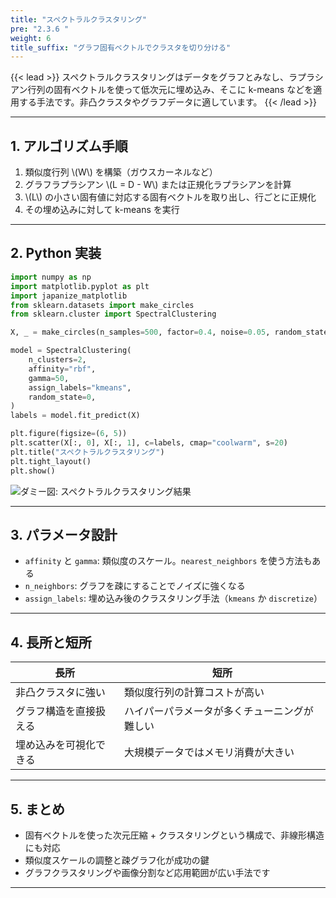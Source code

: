 ```yaml
---
title: "スペクトラルクラスタリング"
pre: "2.3.6 "
weight: 6
title_suffix: "グラフ固有ベクトルでクラスタを切り分ける"
---
```


{{< lead >}}
スペクトラルクラスタリングはデータをグラフとみなし、ラプラシアン行列の固有ベクトルを使って低次元に埋め込み、そこに k-means などを適用する手法です。非凸クラスタやグラフデータに適しています。
{{< /lead >}}

---

## 1. アルゴリズム手順

1. 類似度行列 \\(W\\) を構築（ガウスカーネルなど）
2. グラフラプラシアン \\(L = D - W\\) または正規化ラプラシアンを計算
3. \\(L\\) の小さい固有値に対応する固有ベクトルを取り出し、行ごとに正規化
4. その埋め込みに対して k-means を実行

---

## 2. Python 実装

```python
import numpy as np
import matplotlib.pyplot as plt
import japanize_matplotlib
from sklearn.datasets import make_circles
from sklearn.cluster import SpectralClustering

X, _ = make_circles(n_samples=500, factor=0.4, noise=0.05, random_state=0)

model = SpectralClustering(
    n_clusters=2,
    affinity="rbf",
    gamma=50,
    assign_labels="kmeans",
    random_state=0,
)
labels = model.fit_predict(X)

plt.figure(figsize=(6, 5))
plt.scatter(X[:, 0], X[:, 1], c=labels, cmap="coolwarm", s=20)
plt.title("スペクトラルクラスタリング")
plt.tight_layout()
plt.show()
```

![ダミー図: スペクトラルクラスタリング結果](/images/placeholder_regression.png)

---

## 3. パラメータ設計

- `affinity` と `gamma`: 類似度のスケール。`nearest_neighbors` を使う方法もある
- `n_neighbors`: グラフを疎にすることでノイズに強くなる
- `assign_labels`: 埋め込み後のクラスタリング手法（`kmeans` か `discretize`）

---

## 4. 長所と短所

| 長所 | 短所 |
| ---- | ---- |
| 非凸クラスタに強い | 類似度行列の計算コストが高い |
| グラフ構造を直接扱える | ハイパーパラメータが多くチューニングが難しい |
| 埋め込みを可視化できる | 大規模データではメモリ消費が大きい |

---

## 5. まとめ

- 固有ベクトルを使った次元圧縮 + クラスタリングという構成で、非線形構造にも対応
- 類似度スケールの調整と疎グラフ化が成功の鍵
- グラフクラスタリングや画像分割など応用範囲が広い手法です

---
